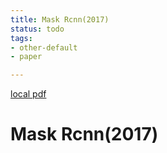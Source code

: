 ```yaml
---
title: Mask Rcnn(2017)
status: todo
tags:
- other-default
- paper

---
```


[local pdf](../../../pdfs/2017-mask-rcnn.pdf)

# Mask Rcnn(2017)

